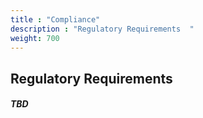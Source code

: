```yaml
---
title : "Compliance"
description : "Regulatory Requirements  "
weight: 700
---
```


## Regulatory Requirements   

##### TBD
